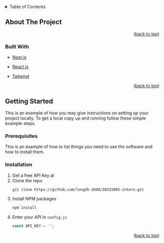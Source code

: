 
<div  id="top"></div>


<!-- TABLE OF CONTENTS -->
<details>
  <summary>Table of Contents</summary>
  <ol>
    <li>
      <a href="#about-the-project">About The Project</a>
      <ul>
        <li><a href="#built-with">Built With</a></li>
      </ul>
    </li>
    <li>
      <a href="#getting-started">Getting Started</a>
    </li>
  </ol>
</details>



<!-- ABOUT THE PROJECT -->
## About The Project

<p  align="right">(<a  href="#top">back to top</a>)</p>

### Built With

* [Next.js](https://gitlab.nal.vn/fplat/opinion-park-fe/-/blob/develop/docs/nextjs.md)

* [React.js](https://reactjs.org/)

* [Tailwind](https://gitlab.nal.vn/fplat/opinion-park-fe/-/blob/develop/docs/tailwind.md)

<p  align="right">(<a  href="#top">back to top</a>)</p>


<!-- GETTING STARTED -->
## Getting Started

This is an example of how you may give instructions on setting up your project locally.
To get a local copy up and running follow these simple example steps.

### Prerequisites

This is an example of how to list things you need to use the software and how to install them.

### Installation

1. Get a free API Key at []()
2. Clone the repo
   ```sh
   git clone https://github.com/longdh-2048/20231005-intern.git
   ```
3. Install NPM packages
   ```sh
   npm install
   ```
4. Enter your API in `config.js`
   ```js
   const API_KEY = '';
   ```
<p  align="right">(<a  href="#top">back to top</a>)</p>





